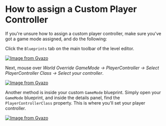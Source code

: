 # How to assign a Custom Player Controller

If you're unsure how to assign a custom player controller, make sure you've got a game mode assigned, and do the following:

Click the `Blueprints` tab on the main toolbar of the level editor.

[![Image from Gyazo](https://i.gyazo.com/775d884c3ba6f723fbcd6aa51f7f807e.png)](https://gyazo.com/775d884c3ba6f723fbcd6aa51f7f807e.png)

Next, mouse over _World Override GameMode -> PlayerController -> Select PlayerController Class -> Select your controller_.

[![Image from Gyazo](https://i.gyazo.com/ae553c6e61e15392182b6ab4dc1f63f8.png)](https://gyazo.com/ae553c6e61e15392182b6ab4dc1f63f8.png)

Another method is inside your custom `GameMode` blueprint. Simply open your `GameMode` blueprint, and inside the details panel, find the `PlayerControllerClass` property. This is where you'll set your player controller.

[![Image from Gyazo](https://i.gyazo.com/8b097cd47f2a2b5c6b61777a9ff51055.png)](https://gyazo.com/8b097cd47f2a2b5c6b61777a9ff51055.png)
